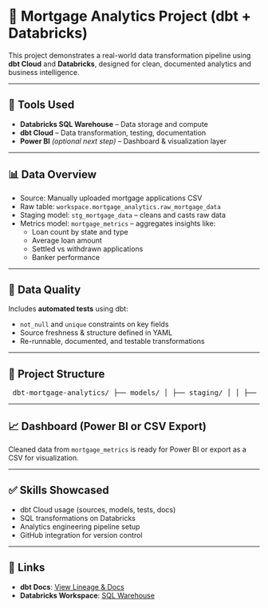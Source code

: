 # 🏡 Mortgage Analytics Project (dbt + Databricks)

This project demonstrates a real-world data transformation pipeline using **dbt Cloud** and **Databricks**, designed for clean, documented analytics and business intelligence.

---

## 🚀 Tools Used

- **Databricks SQL Warehouse** – Data storage and compute
- **dbt Cloud** – Data transformation, testing, documentation
- **Power BI** *(optional next step)* – Dashboard & visualization layer

---

## 📊 Data Overview

- Source: Manually uploaded mortgage applications CSV
- Raw table: `workspace.mortgage_analytics.raw_mortgage_data`
- Staging model: `stg_mortgage_data` – cleans and casts raw data
- Metrics model: `mortgage_metrics` – aggregates insights like:
  - Loan count by state and type
  - Average loan amount
  - Settled vs withdrawn applications
  - Banker performance

---

## 🧪 Data Quality

Includes **automated tests** using dbt:
- `not_null` and `unique` constraints on key fields
- Source freshness & structure defined in YAML
- Re-runnable, documented, and testable transformations

---

## 🧠 Project Structure

<pre> dbt-mortgage-analytics/ ├── models/ │ ├── staging/ │ │ ├── src_mortgage_data.yml # Defines source table + tests │ │ └── stg_mortgage_data.sql # Cleans and casts raw mortgage data │ └── marts/ │ └── mortgage_metrics.sql # Aggregated KPIs by state & loan type ├── dbt_project.yml # dbt project configuration └── README.md # Project overview and documentation </pre>
---

## 📈 Dashboard (Power BI or CSV Export)

Cleaned data from `mortgage_metrics` is ready for Power BI or export as a CSV for visualization.

---

## ✅ Skills Showcased

- dbt Cloud usage (sources, models, tests, docs)
- SQL transformations on Databricks
- Analytics engineering pipeline setup
- GitHub integration for version control

---

## 📌 Links

- **dbt Docs**: [View Lineage & Docs](https://cloud.getdbt.com/#!/projects/401827/docs)
- **Databricks Workspace**: [SQL Warehouse](https://dbc-15d988a4-2e10.cloud.databricks.com/compute/sql-warehouses)
